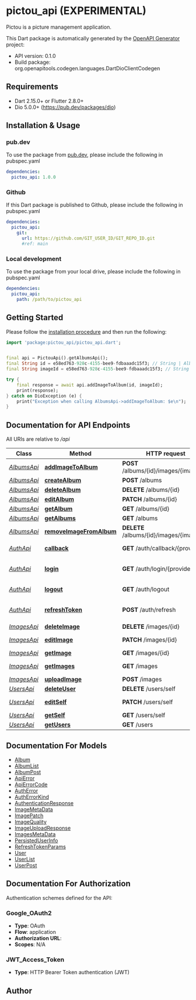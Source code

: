 # pictou_api (EXPERIMENTAL)
Pictou is a picture management application.

This Dart package is automatically generated by the [OpenAPI Generator](https://openapi-generator.tech) project:

- API version: 0.1.0
- Build package: org.openapitools.codegen.languages.DartDioClientCodegen

## Requirements

* Dart 2.15.0+ or Flutter 2.8.0+
* Dio 5.0.0+ (https://pub.dev/packages/dio)

## Installation & Usage

### pub.dev
To use the package from [pub.dev](https://pub.dev), please include the following in pubspec.yaml
```yaml
dependencies:
  pictou_api: 1.0.0
```

### Github
If this Dart package is published to Github, please include the following in pubspec.yaml
```yaml
dependencies:
  pictou_api:
    git:
      url: https://github.com/GIT_USER_ID/GIT_REPO_ID.git
      #ref: main
```

### Local development
To use the package from your local drive, please include the following in pubspec.yaml
```yaml
dependencies:
  pictou_api:
    path: /path/to/pictou_api
```

## Getting Started

Please follow the [installation procedure](#installation--usage) and then run the following:

```dart
import 'package:pictou_api/pictou_api.dart';


final api = PictouApi().getAlbumsApi();
final String id = e58ed763-928c-4155-bee9-fdbaaadc15f3; // String | Album to add the image to
final String imageId = e58ed763-928c-4155-bee9-fdbaaadc15f3; // String | Image to add

try {
    final response = await api.addImageToAlbum(id, imageId);
    print(response);
} catch on DioException (e) {
    print("Exception when calling AlbumsApi->addImageToAlbum: $e\n");
}

```

## Documentation for API Endpoints

All URIs are relative to */api*

Class | Method | HTTP request | Description
------------ | ------------- | ------------- | -------------
[*AlbumsApi*](doc/AlbumsApi.md) | [**addImageToAlbum**](doc/AlbumsApi.md#addimagetoalbum) | **POST** /albums/{id}/images/{image_id} | Add an image to an album
[*AlbumsApi*](doc/AlbumsApi.md) | [**createAlbum**](doc/AlbumsApi.md#createalbum) | **POST** /albums | Create a new album
[*AlbumsApi*](doc/AlbumsApi.md) | [**deleteAlbum**](doc/AlbumsApi.md#deletealbum) | **DELETE** /albums/{id} | Delete an album
[*AlbumsApi*](doc/AlbumsApi.md) | [**editAlbum**](doc/AlbumsApi.md#editalbum) | **PATCH** /albums/{id} | Modify an album
[*AlbumsApi*](doc/AlbumsApi.md) | [**getAlbum**](doc/AlbumsApi.md#getalbum) | **GET** /albums/{id} | Get an album by its id.
[*AlbumsApi*](doc/AlbumsApi.md) | [**getAlbums**](doc/AlbumsApi.md#getalbums) | **GET** /albums | Get a list of albums
[*AlbumsApi*](doc/AlbumsApi.md) | [**removeImageFromAlbum**](doc/AlbumsApi.md#removeimagefromalbum) | **DELETE** /albums/{id}/images/{image_id} | Remove an image from an album
[*AuthApi*](doc/AuthApi.md) | [**callback**](doc/AuthApi.md#callback) | **GET** /auth/callback/{provider} | OAuth2 callback endpoint. Must not be called directly.
[*AuthApi*](doc/AuthApi.md) | [**login**](doc/AuthApi.md#login) | **GET** /auth/login/{provider} | *The* Authorization/Authentication endpoint.
[*AuthApi*](doc/AuthApi.md) | [**logout**](doc/AuthApi.md#logout) | **GET** /auth/logout | Revoke the refresh token of the user.
[*AuthApi*](doc/AuthApi.md) | [**refreshToken**](doc/AuthApi.md#refreshtoken) | **POST** /auth/refresh | Allows the user to request another access token after it expired.
[*ImagesApi*](doc/ImagesApi.md) | [**deleteImage**](doc/ImagesApi.md#deleteimage) | **DELETE** /images/{id} | Delete an image
[*ImagesApi*](doc/ImagesApi.md) | [**editImage**](doc/ImagesApi.md#editimage) | **PATCH** /images/{id} | Set/modfiy image metadata, share/unshare, ...
[*ImagesApi*](doc/ImagesApi.md) | [**getImage**](doc/ImagesApi.md#getimage) | **GET** /images/{id} | Get an image by its id.
[*ImagesApi*](doc/ImagesApi.md) | [**getImages**](doc/ImagesApi.md#getimages) | **GET** /images | Get the images owned by or shared with the user
[*ImagesApi*](doc/ImagesApi.md) | [**uploadImage**](doc/ImagesApi.md#uploadimage) | **POST** /images | Upload an image
[*UsersApi*](doc/UsersApi.md) | [**deleteUser**](doc/UsersApi.md#deleteuser) | **DELETE** /users/self | Delete the user account
[*UsersApi*](doc/UsersApi.md) | [**editSelf**](doc/UsersApi.md#editself) | **PATCH** /users/self | Modify user (self) properties
[*UsersApi*](doc/UsersApi.md) | [**getSelf**](doc/UsersApi.md#getself) | **GET** /users/self | Get user (self) properties
[*UsersApi*](doc/UsersApi.md) | [**getUsers**](doc/UsersApi.md#getusers) | **GET** /users | Get a list of users


## Documentation For Models

 - [Album](doc/Album.md)
 - [AlbumList](doc/AlbumList.md)
 - [AlbumPost](doc/AlbumPost.md)
 - [ApiError](doc/ApiError.md)
 - [ApiErrorCode](doc/ApiErrorCode.md)
 - [AuthError](doc/AuthError.md)
 - [AuthErrorKind](doc/AuthErrorKind.md)
 - [AuthenticationResponse](doc/AuthenticationResponse.md)
 - [ImageMetaData](doc/ImageMetaData.md)
 - [ImagePatch](doc/ImagePatch.md)
 - [ImageQuality](doc/ImageQuality.md)
 - [ImageUploadResponse](doc/ImageUploadResponse.md)
 - [ImagesMetaData](doc/ImagesMetaData.md)
 - [PersistedUserInfo](doc/PersistedUserInfo.md)
 - [RefreshTokenParams](doc/RefreshTokenParams.md)
 - [User](doc/User.md)
 - [UserList](doc/UserList.md)
 - [UserPost](doc/UserPost.md)


## Documentation For Authorization


Authentication schemes defined for the API:
### Google_OAuth2

- **Type**: OAuth
- **Flow**: application
- **Authorization URL**: 
- **Scopes**: N/A

### JWT_Access_Token

- **Type**: HTTP Bearer Token authentication (JWT)


## Author




